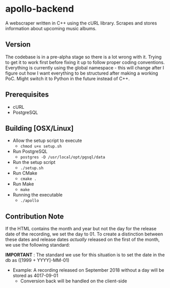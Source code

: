 # apollo-backend
A webscraper written in C++ using the cURL library. Scrapes and stores information about upcoming music albums.

## Version
The codebase is in a pre-alpha stage so there is a lot wrong with it. Trying to get it to work first before fixing it up to follow proper coding conventions. Everything is currently using the global namespace - this will change after I figure out how I want everything to be structured after making a working PoC. Might switch it to Python in the future instead of C++.

## Prerequisites
- cURL
- PostgreSQL

## Building [OSX/Linux]
- Allow the setup script to execute
  - `chmod u+x setup.sh`
- Run PostgreSQL
  - `postgres -D /usr/local/opt/pgsql/data`
- Run the setup script
  - `./setup.sh`
- Run CMake
  - `cmake .`
- Run Make
  - `make`
- Running the executable
  - `./apollo`

## Contribution Note
If the HTML contains the month and year but not the day for the release date of the recording, we set the day to 01. To create a distinction between these dates and release dates _actually_ released on the first of the month, we use the following standard:

**IMPORTANT** : The standard we use for this situation is to set the date in the db as ([1999 + YYYY]-MM-01)
- Example: A recording released on September 2018 without a day will be stored as 4017-09-01
  - Conversion back will be handled on the client-side 
